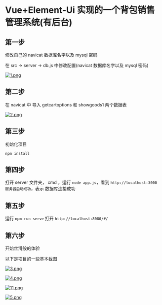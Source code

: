 # Vue+Element-Ui 实现的一个背包销售管理系统(有后台)
## 第一步

修改自己的 navicat 数据库名字以及 mysql 密码

在 src -> server -> db.js 中修改配置(navicat 数据库名字以及 mysql 密码)

[![1.png](https://img1.imgtp.com/2023/06/26/Gx49M3ag.png)](https://img1.imgtp.com/2023/06/26/Gx49M3ag.png)

## 第二步
在 navicat 中 导入 getcartoptions  和 showgoods1 两个数据表

[![2.png](https://img1.imgtp.com/2023/06/26/NPOyU6cg.png)](https://img1.imgtp.com/2023/06/26/NPOyU6cg.png)

## 第三步

初始化项目

``` 
npm install
```

## 第四步

打开 server 文件夹， cmd ，运行 `node app.js`，看到 `http://localhost:3000 服务器启动成功`，表示 数据库连接成功

## 第五步

运行 `npm run serve` 打开 `http://localhost:8080/#/`

## 第六步

开始丝滑般的体验

以下是项目的一些基本截图

[![3.png](https://img1.imgtp.com/2023/06/26/7O17cNLH.png)](https://img1.imgtp.com/2023/06/26/7O17cNLH.png)

[![4.png](https://img1.imgtp.com/2023/06/26/fFSLiv29.png)](https://img1.imgtp.com/2023/06/26/fFSLiv29.png)

[![11.png](https://img1.imgtp.com/2023/06/26/WefjA6Zs.png)](https://img1.imgtp.com/2023/06/26/WefjA6Zs.png)

[![5.png](https://img1.imgtp.com/2023/06/26/3FuANh6M.png)](https://img1.imgtp.com/2023/06/26/3FuANh6M.png)



